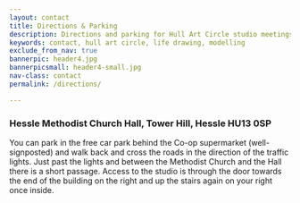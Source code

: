 ```yaml
---
layout: contact
title: Directions & Parking
description: Directions and parking for Hull Art Circle studio meetings
keywords: contact, hull art circle, life drawing, modelling
exclude_from_nav: true
bannerpic: header4.jpg
bannerpicsmall: header4-small.jpg
nav-class: contact
permalink: /directions/

---
```



### Hessle Methodist Church Hall, Tower Hill, Hessle HU13 0SP

You can park in the free car park behind the Co-op supermarket (well-signposted) and walk back and cross the roads in the direction of the traffic lights. Just past the lights and between the Methodist Church and the Hall there is a short passage. Access to the studio is through the door towards the end of the building on the right and up the stairs again on your right once inside.